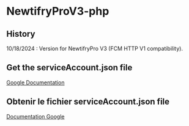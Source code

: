 # NewtifryProV3-php

## History
10/18/2024 : Version for NewtifryPro V3 (FCM HTTP V1 compatibility).

## Get the serviceAccount.json file
[Google Documentation](https://cloud.google.com/iam/docs/keys-create-delete?hl=fr#iam-service-account-keys-create-console)

## Obtenir le fichier serviceAccount.json file
[Documentation Google](https://cloud.google.com/iam/docs/keys-create-delete?hl=fr#iam-service-account-keys-create-console)
